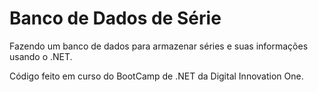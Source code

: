 # Banco de Dados de Série

Fazendo um banco de dados para armazenar séries e suas informações usando o .NET.

Código feito em curso do BootCamp de .NET da Digital Innovation One.
